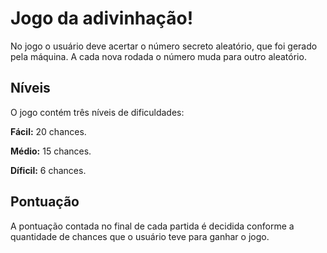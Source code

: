 # Jogo da adivinhação!
No jogo o usuário deve acertar o número secreto aleatório, que foi gerado pela máquina. A cada nova rodada o número muda para outro aleatório.

## Níveis
<p>O jogo contém três níveis de dificuldades:</p>
<p><strong>Fácil:</strong> 20 chances.</p>
<p><p><strong>Médio:</strong> 15 chances.</p>
<p><p><strong>Díficil:</strong> 6 chances.</p>

## Pontuação
<p>A pontuação contada no final de cada partida é decidida conforme a quantidade de chances que o usuário teve para ganhar o jogo.</p>
